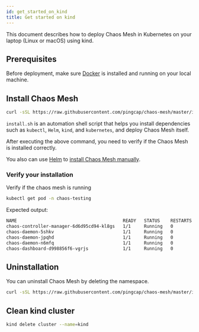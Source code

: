 ```yaml
---
id: get_started_on_kind
title: Get started on kind
---
```


This document describes how to deploy Chaos Mesh in Kubernetes on your laptop (Linux or macOS) using kind.

## Prerequisites

Before deployment, make sure [Docker](https://docs.docker.com/install/) is installed and running on your local machine.

## Install Chaos Mesh

```bash
curl -sSL https://raw.githubusercontent.com/pingcap/chaos-mesh/master/install.sh | bash -s -- --local kind
```

`install.sh` is an automation shell script that helps you install dependencies such as `kubectl`, `Helm`, `kind`, and `kubernetes`, and deploy Chaos Mesh itself.

After executing the above command, you need to verify if the Chaos Mesh is installed correctly.

You also can use [Helm](https://helm.sh/) to [install Chaos Mesh manually](installation#install-by-helm).

### Verify your installation

Verify if the chaos mesh is running

```bash
kubectl get pod -n chaos-testing
```

Expected output:

```bash
NAME                                        READY   STATUS    RESTARTS   AGE
chaos-controller-manager-6d6d95cd94-kl8gs   1/1     Running   0          3m40s
chaos-daemon-5shkv                          1/1     Running   0          3m40s
chaos-daemon-jpqhd                          1/1     Running   0          3m40s
chaos-daemon-n6mfq                          1/1     Running   0          3m40s
chaos-dashboard-d998856f6-vgrjs             1/1     Running   0          3m40s
```

## Uninstallation

You can uninstall Chaos Mesh by deleting the namespace.

```bash
curl -sSL https://raw.githubusercontent.com/pingcap/chaos-mesh/master/install.sh | bash -s -- --template | kubectl delete -f -
```

## Clean kind cluster

```bash
kind delete cluster --name=kind
```
